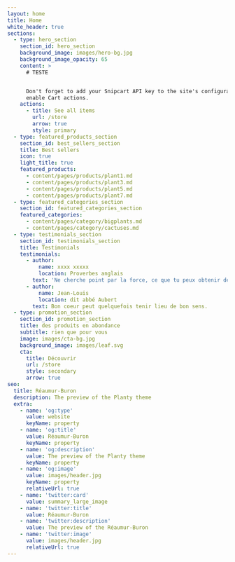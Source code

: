 ```yaml
---
layout: home
title: Home
white_header: true
sections:
  - type: hero_section
    section_id: hero_section
    background_image: images/hero-bg.jpg
    background_image_opacity: 65
    content: >
      # TESTE


      Don't forget to add your Snipcart API key to the site's configuration to
      enable Cart actions.
    actions:
      - title: See all items
        url: /store
        arrow: true
        style: primary
  - type: featured_products_section
    section_id: best_sellers_section
    title: Best sellers
    icon: true
    light_title: true
    featured_products:
      - content/pages/products/plant1.md
      - content/pages/products/plant3.md
      - content/pages/products/plant5.md
      - content/pages/products/plant7.md
  - type: featured_categories_section
    section_id: featured_categories_section
    featured_categories:
      - content/pages/category/bigplants.md
      - content/pages/category/cactuses.md
  - type: testimonials_section
    section_id: testimonials_section
    title: Testimonials
    testimonials:
      - author:
          name: xxxx xxxxx
          location: Proverbes anglais
        text: 'Ne cherche point par la force, ce que tu peux obtenir de bon gré.'
      - author:
          name: Jean-Louis
          location: dit abbé Aubert
        text: Bon coeur peut quelquefois tenir lieu de bon sens.
  - type: promotion_section
    section_id: promotion_section
    title: des produits en abondance
    subtitle: rien que pour vous
    image: images/cta-bg.jpg
    background_image: images/leaf.svg
    cta:
      title: Découvrir
      url: /store
      style: secondary
      arrow: true
seo:
  title: Réaumur-Buron 
  description: The preview of the Planty theme
  extra:
    - name: 'og:type'
      value: website
      keyName: property
    - name: 'og:title'
      value: Réaumur-Buron 
      keyName: property
    - name: 'og:description'
      value: The preview of the Planty theme
      keyName: property
    - name: 'og:image'
      value: images/header.jpg
      keyName: property
      relativeUrl: true
    - name: 'twitter:card'
      value: summary_large_image
    - name: 'twitter:title'
      value: Réaumur-Buron 
    - name: 'twitter:description'
      value: The preview of the Réaumur-Buron 
    - name: 'twitter:image'
      value: images/header.jpg
      relativeUrl: true
---
```

